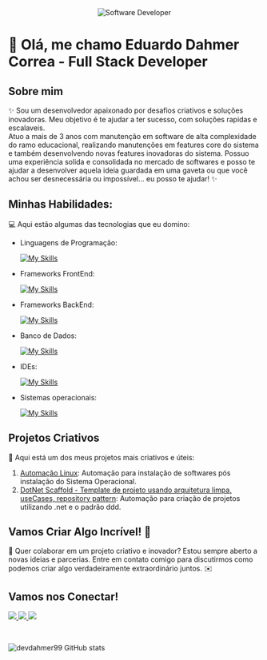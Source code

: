 <div align="center">
  <img src="https://user-images.githubusercontent.com/74038190/225813708-98b745f2-7d22-48cf-9150-083f1b00d6c9.gif" alt="Software Developer">
</div>

# 🚀 Olá, me chamo Eduardo Dahmer Correa - Full Stack Developer

## Sobre mim

✨ Sou um desenvolvedor apaixonado por desafios criativos e soluções inovadoras. Meu objetivo é te ajudar a ter sucesso, com soluções rapidas e escalaveis.                                  
   Atuo a mais de 3 anos com manutenção em software de alta complexidade do ramo educacional, realizando manutenções em features core do sistema e também 
   desenvolvendo novas features inovadoras do sistema.
   Possuo uma experiência solida e consolidada no mercado de softwares e posso te ajudar a desenvolver aquela ideia guardada em uma gaveta ou que você achou
   ser desnecessária ou impossível... eu posso te ajudar!
✨

## Minhas Habilidades:

💻 Aqui estão algumas das tecnologias que eu domino:

-  Linguagens de Programação: 

    [![My Skills](https://skillicons.dev/icons?i=cs,php,js,ts)](https://skillicons.dev)
- Frameworks FrontEnd:

    [![My Skills](https://skillicons.dev/icons?i=react,nextjs,vue,tailwind)](https://skillicons.dev)

- Frameworks BackEnd:
  
    [![My Skills](https://skillicons.dev/icons?i=dotnet,laravel)](https://skillicons.dev)  
- Banco de Dados: 

    [![My Skills](https://skillicons.dev/icons?i=mysql,postgres,sqlite)](https://skillicons.dev)
- IDEs: 

    [![My Skills](https://skillicons.dev/icons?i=rider,eclipse,visualstudio,phpstorm)](https://skillicons.dev)
- Sistemas operacionais:

    [![My Skills](https://skillicons.dev/icons?i=linux,windows)](https://skillicons.dev) 
## Projetos Criativos

🎨 Aqui está um dos meus projetos mais criativos e úteis: 

1. [Automação Linux](https://github.com/devdahmer99/automacao-linux): Automação para instalação de softwares pós instalação do Sistema Operacional.
2. [DotNet Scaffold - Template de projeto usando arquitetura limpa, useCases, repository pattern](https://github.com/devdahmer99/dotNetDDDScaffold): Automação para criação de projetos utilizando .net e o padrão ddd.

## Vamos Criar Algo Incrível! 💫

💬 Quer colaborar em um projeto criativo e inovador? Estou sempre aberto a novas ideias e parcerias. Entre em contato comigo para discutirmos como podemos criar algo verdadeiramente extraordinário juntos. ✉️

## Vamos nos Conectar!

<a href="https://www.linkedin.com/in/edudahmer/" alt="Linkedin" target="blank">
  <img src="https://img.shields.io/badge/LinkedIn-0077B5?style=for-the-badge&logo=linkedin&logoColor=white">
  </a> 

  <a href="https://www.facebook.com/eduardo.dahmer.73/" alt="Facebook" target="blank">
  <img src="https://img.shields.io/badge/Facebook-1877F2?style=for-the-badge&logo=facebook&logoColor=white">
  </a>

  <a href="https://www.instagram.com/eduardodahmer_dev/" alt="Instagram" target="blank">
  <img src="https://img.shields.io/badge/Instagram-E4405F?style=for-the-badge&logo=instagram&logoColor=white">
  </a>
  </p>
 <br>

![devdahmer99 GitHub stats](https://github-readme-stats.vercel.app/api?username=devdahmer99\&rank_icon=percentile)
